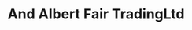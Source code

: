 ---
title: "And Albert Fair TradingLtd"
url: /chester/and-albert-fair-tradingltd/
shop: Lebensmittel
---